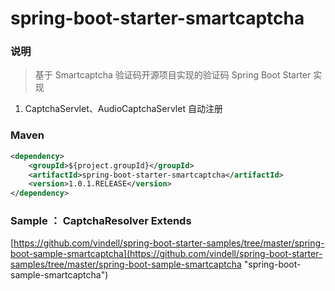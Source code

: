 # spring-boot-starter-smartcaptcha


### 说明

 > 基于 Smartcaptcha 验证码开源项目实现的验证码 Spring Boot Starter 实现

1. CaptchaServlet、AudioCaptchaServlet 自动注册

### Maven

``` xml
<dependency>
	<groupId>${project.groupId}</groupId>
	<artifactId>spring-boot-starter-smartcaptcha</artifactId>
	<version>1.0.1.RELEASE</version>
</dependency>
```

### Sample ：  CaptchaResolver Extends

[https://github.com/vindell/spring-boot-starter-samples/tree/master/spring-boot-sample-smartcaptcha](https://github.com/vindell/spring-boot-starter-samples/tree/master/spring-boot-sample-smartcaptcha "spring-boot-sample-smartcaptcha")
